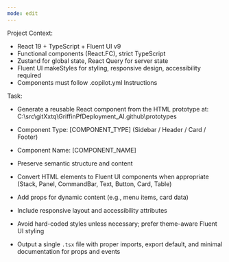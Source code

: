 ```yaml
---
mode: edit
---
```


Project Context:
- React 19 + TypeScript + Fluent UI v9
- Functional components (React.FC), strict TypeScript
- Zustand for global state, React Query for server state
- Fluent UI makeStyles for styling, responsive design, accessibility required
- Components must follow .copilot.yml Instructions

Task:
- Generate a reusable React component from the HTML prototype at: C:\src\gitXxtq\GriffinPfDeployment_AI\.github\prototypes

- Component Type: [COMPONENT_TYPE] (Sidebar / Header / Card / Footer)
- Component Name: [COMPONENT_NAME]
- Preserve semantic structure and content
- Convert HTML elements to Fluent UI components when appropriate (Stack, Panel, CommandBar, Text, Button, Card, Table)
- Add props for dynamic content (e.g., menu items, card data)
- Include responsive layout and accessibility attributes
- Avoid hard-coded styles unless necessary; prefer theme-aware Fluent UI styling
- Output a single `.tsx` file with proper imports, export default, and minimal documentation for props and events


